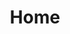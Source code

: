 ---
title: Home
template: home
intro_image: assets/img/astronaut-optomized-v3.svg
logo: assets/img/AC-voyager-logo-optomized-v4.svg
moon: assets/img/moon-colorized.png
redstripes: assets/img/AC-redstripes.svg
space_bg: assets/img/spacescape-raster-background-v2.jpg
vector_bg: assets/img/spacescape-vector-background-v2.svg
test_panel_1: assets/img/kinetic-beats-covershot-v11.jpg
test_panel_2: assets/img/elixys-covershot-v8.jpg
test_panel_3: assets/img/imaschine-covershot-v1.jpg
test_panel_4: assets/img/sofienetwork-covershot-v1.jpg
test_panel_5: assets/img/sre-covershot-v1.jpg
test_panel_6: assets/img/electrichawk-covershot-v1.jpg
id: db0ae4e3-4f10-4802-bc40-0b880cbf02c7
---